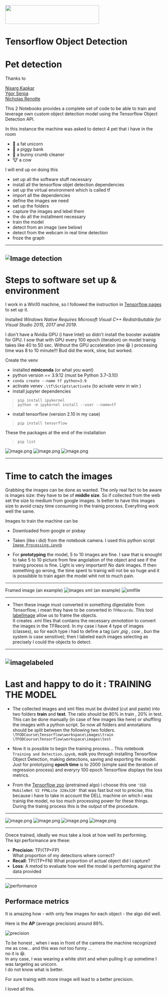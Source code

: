 <img src="images/lockup.svg"  width="300" height="60" />

# Tensorflow Object Detection 
# Pet detection

Thanks to   

[Nisarg Kapkar](https://medium.com/swlh/tensorflow-2-object-detection-api-with-google-colab-b2af171e81cc)  
[Ygor Serpa](https://towardsdatascience.com/how-to-install-tensorflow-2-object-detection-api-on-windows-2eef9b7ae869)  
[Nicholas Renotte]()


This 2 Notebooks provides a complete set of code to be able to train and leverage own custom object detection model using the Tensorflow Object Detection API. 

In this instance the machine was asked to detect 4 pet that i have in the room

- 🦄 a fat unicorn 
- 🐷 a piggy bank 
- 🐰 a bunny crumb cleaner 
- 🐮 a cow 


I will end up on doing this
* set up all the software stuff necessary 
* install all the tensorflow objet detection dependencies
* set up the virtual environment which is called tf
* import all the dependencies
* define the images we need
* set up the folders
* capture the images and lebel them
* the do all the installment necessary
* train the model
* detect from an image (see below)
* detect from the webcam in real time detection
* froze the graph

---
![Image detection](/images/detection.png)
---

# Steps to software set up & environment

I work in a Win10 machine, so I followed the instruction in [Tensorflow pages](https://www.tensorflow.org/install/pip#windows-wsl2_1) to set up it.

Installed *Windows Native Requires Microsoft Visual C++ Redistributable for Visual Studio 2015, 2017 and 2019*.  

I don't have a Nvidia GPU (i have Intel) so didn't install the booster avalable for GPU.
I sow that with GPU every 100 epoch (iteration) on model trainig takes like 40 to 50 sec. Without the GPU acceleration (me 😆 ) processing time was 8 to 10 minute!!! 
Bud did the work, slow, but worked.

Create the venv
* installed **miniconda** (or what you want)
* python version == 3.9.12 (must be Python 3.7–3.10)
* `conda create --name tf python=3.9`
* activate venev `.\tf\Scripts\activate` (to acivate venv in win )
* install jupyter dependencies 
>  `pip install ipykernel`  
>  `python -m ipykernel install --user --name=tf`
* install tensorflow (version 2.10 in my case) 
> `pip install tensorflow`


These the packages at the end of the installation 
> `pip list`  

![image.png](/images/p1.jpg)
![image.png](/images/p2.jpg)
![image.png](/images/p3.jpg)

---
# Time to catch the images
Grabbing the images can be done as wanted.
The only real fact to be aware is images size: they have to be of **middle size**. So if collected from the web set the size to medium from google images. Is better to have this images size to avoid crazy time consuming in the trainig process. Everything work well the same.

Images to train the machine can be
*   Downloaded from google or pixbay
*   Taken (like i did) from the notebook camera. I used this python script [`Image Processing.ipynb`](ImageProcessing.ipynb)

* For **prototyping** the model, 5 to 10 images are fine. I saw that is enought to take 5 to 10 picture from few angolation of the object and see if the trainig process is fine. Light is very important! No  dark images. If then something go wrong, the  time spent to trainig will not be so huge and it is possibble to train again the model whit not to much pain.  


---
Framed image (an example)
![images](/images/images_taked.png)
xml (an example)
![xmlfile](/images/tag2png.png)

---


* Then these image  must converted in something digestable from Tensorflow, i mean they have to be converted in `TFRecords`. This tool [labelImage](https://github.com/heartexlabs/labelImg) allow us to frame the objects.  
It  creates .xml files that contains the necessary *annotation* to convert the images in the TFRecord.
In my case i have 4 type of images (classes), so for each type i had to define a tag (*uni* ,*pig* , *cow* , *bun*  the system is case sensitive); then I labeled each images selecting as precisely I could the objects to detect.


---
![imagelabeled](/images/tag1png.png)
---

# Last and happy to do it : TRAINING THE MODEL

* The collected images and xml files must be divided (cut and paste) into two folders **train** and **test**. The ratio should be 80% in train , 20% in test. This can be done manually (in case of few images like here) or shuffling the images with a python script.  So now all folders and annotations should be split between the following two folders.  
`\TFODCourse\Tensorflow\workspace\images\train`  
`\TFODCourse\Tensorflow\workspace\images\test`

* Now it is possible to begin the training process...
This notebook  `Training and Detection.ipynb`,  walk you through installing Tensorflow Object Detection, making detections, saving and exporting the model.
Just for prototyping **epoch time** is to 2000 (simple said the iteration of regression process) and everyry 100 epoch Tensorflow displays the loss metrics.

* From the [Tensorflow zoo](https://github.com/tensorflow/models/blob/master/research/object_detection/g3doc/tf2_detection_zoo.md) (pretrained algo) i choose this one `'SSD MobileNet V2 FPNLite 320x320'` that was fast but not to precise, this because i have to take in account the DELL machine on which i was trainig the model, no too much processing power for these things.  
During the trainig process this is the output of the procedure.
---

![image.png](/images/1.jpg)
![image.png](/images/2.jpg)
![image.png](/images/3.jpg)
![image.png](/images/4.jpg)

---

Onece trained, ideally we mus take a look at how well its performing.  
The kpi performance are these:  
* **Precision**: TP/(TP+FP)  
  What proportion of my detections where correct?
* **Recall**: TP/(TP+FN)
  What proportion of actual object did I capture?
* **Loss**: A metod to evaluate how well the model is performing against the data provided  
---
![performance](/images/perf.png)


## Performace metrics

It is amazing how - with only few images for each object - the algo did well.  

Here is the **AP** (average precision) around 89%.


![precision](/images/precision.png)

To be honest , when i was in front of the camera the machine recognized me as cow... and this was not too funny ...  
no it is 😆.   
In any case, I was wearing a white shirt and when pulling it up sometime I was targeting as unicorn.   
I do not know what is better. 

For sure trainig with more image will lead to a better precision.  

I loved all this.
